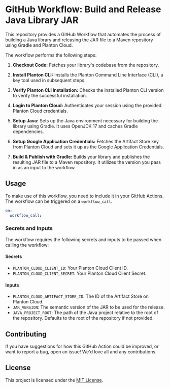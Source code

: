 # GitHub Workflow: Build and Release Java Library JAR

This repository provides a GitHub Workflow that automates the process of building a Java library and releasing the JAR file to a Maven repository using Gradle and Planton Cloud.

The workflow performs the following steps:

1. **Checkout Code:** Fetches your library's codebase from the repository.

2. **Install Planton CLI:** Installs the Planton Command Line Interface (CLI), a key tool used in subsequent steps.

3. **Verify Planton CLI Installation:** Checks the installed Planton CLI version to verify the successful installation.

4. **Login to Planton Cloud:** Authenticates your session using the provided Planton Cloud credentials.

5. **Setup Java:** Sets up the Java environment necessary for building the library using Gradle. It uses OpenJDK 17 and caches Gradle dependencies.

6. **Setup Google Application Credentials:** Fetches the Artifact Store key from Planton Cloud and sets it up as the Google Application Credentials.

7. **Build & Publish with Gradle:** Builds your library and publishes the resulting JAR file to a Maven repository. It utilizes the version you pass in as an input to the workflow.

## Usage

To make use of this workflow, you need to include it in your GitHub Actions. The workflow can be triggered on a `workflow_call`.

```yaml
on:
  workflow_call:
```

### Secrets and Inputs

The workflow requires the following secrets and inputs to be passed when calling the workflow:

#### Secrets

- `PLANTON_CLOUD_CLIENT_ID`: Your Planton Cloud Client ID.
- `PLANTON_CLOUD_CLIENT_SECRET`: Your Planton Cloud Client Secret.

#### Inputs

- `PLANTON_CLOUD_ARTIFACT_STORE_ID`: The ID of the Artifact Store on Planton Cloud.
- `JAR_VERSION`: The semantic version of the JAR to be used for the release.
- `JAVA_PROJECT_ROOT`: The path of the Java project relative to the root of the repository. Defaults to the root of the repository if not provided.

## Contributing

If you have suggestions for how this GitHub Action could be improved, or want to report a bug, open an issue! We'd love all and any contributions.

## License

This project is licensed under the [MIT License](LICENSE).
